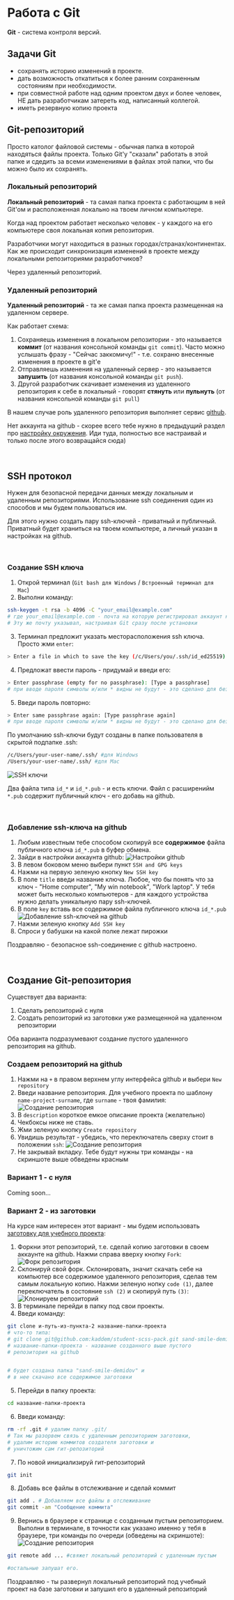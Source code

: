 # Работа с Git

**Git** - система контроля версий.

## Задачи Git

- сохранять историю изменений в проекте.
- дать возможность откатиться к более ранним сохраненным состояниям при необходимости.
- при совместной работе над одним проектом двух и более человек, НЕ дать разработчикам затереть код, написанный коллегой.
- иметь резервную копию проекта

## Git-репозиторий

Просто католог файловой системы - обычная папка в которой находяться файлы проекта. Только Git'у "сказали" работать в этой папке и сдедить за всеми изменениями в файлах этой папки, что бы можно было их сохранять.

### Локальный репозиторий

**Локальный репозиторий** - та самая папка проекта с работающим в ней Git'ом и расположенная локально на твоем личном компьютере.

Когда над проектом работает несколько человек - у каждого на его компьютере своя локальная копия репозитория.

Разработчики могут находиться в разных городах/странах/континентах. Как же происходит синхронизация изменений в проекте между локальными репозиториями разработчиков?

Через удаленный репозиторий.

### Удаленный репозиторий
**Удаленный репозиторий** - та же самая папка проекта размещенная на удаленном сервере.

Как работает схема:

1. Сохраняешь изменения в локальном репозитории - это называется **коммит** (от названия консольной команды ```git commit```). Часто можно услышать фразу - "Сейчас заккомичу!" - т.е. сохраню внесенные изменения в проекте в git'е
2. Отправляешь изменения на удаленный сервер - это называется **запушить** (от названия консольной команды ```git push```).
3. Другой разработчик скачивает изменения из удаленного репозитория к себе в локальный - говорят **стянуть** или **пульнуть** (от названия консольной команды ```git pull```)

В нашем случае роль удаленного репозитория выполняет сервис [github](https://github.com).

Нет аккаунта на github - скорее всего тебе нужно в предыдущий раздел про [настройку окружения](../settings/). Иди туда, полностью все настраивай и только после этого возвращайся сюда)

<br>

## SSH протокол

Нужен для безопасной передачи данных между локальным и удаленным репозиториями. Использование ssh соединения один из способов и мы будем пользоваться им.

Для этого нужно создать пару ssh-ключей - приватный и публичный. Приватный будет храниться на твоем компьютере, а личный указан в настройках на github.

<br>

### Создание SSH ключа

1. Открой терминал (```Git bash для Windows``` / ```Встроенный терминал для Mac```)
2. Выполни команду:
```bash
ssh-keygen -t rsa -b 4096 -C "your_email@example.com"
# где your_email@example.com - почта на которую регистрировал аккаунт на github
# Эту же почту указывал, настраивая Git сразу после установки
```
3. Терминал предложит указать месторасположения ssh ключа. Просто жми ```enter```:
```bash
> Enter a file in which to save the key (/c/Users/you/.ssh/id_ed25519):[Press enter]
```
4. Предложат ввести пароль - придумай и введи его:
```bash
> Enter passphrase (empty for no passphrase): [Type a passphrase]
# при вводе пароля символы и/или * видны не будут - это сделано для безопасности.
```
5. Введи пароль повторно:
```bash
> Enter same passphrase again: [Type passphrase again]
# при вводе пароля символы и/или * видны не будут - это сделано для безопасности.
```

По умолчанию ssh-ключи будут созданы в папке пользователя в скрытой подпапке .ssh:
```bash
/c/Users/your-user-name/.ssh/ #для Windows
/Users/your-user-name/.ssh/ #для Mac
```
![SSH ключи](../images/ssh-keys.png)

Два файла типа ```id_*``` и ```id_*.pub``` - и есть ключи. Файл с расширенийм ```*.pub``` содержит публичный ключ - его добавь на github.

<br>

### Добавление ssh-ключа на github

1. Любым известным тебе способом скопируй все **содержимое** файла публичного ключа ```id_*.pub``` в буфер обмена.
2. Зайди в настройки аккаунта github:
![Настройки github](../images/go-settings.png)
3. В левом боковом меню выбери пункт ```SSH and GPG keys```
3. Нажми на первую зеленую кнопку ```New SSH key```
4. В поле ```title``` введи название ключа. Любое, что бы понять что за ключ - "Home computer", "My win notebook", "Work laptop". У тебя может быть несколько компьютеров - для каждого устройства нужно делать уникальную пару ssh-ключей.
5. В поле ```key``` вставь все содержимое файла публичного ключа ```id_*.pub```
![Добавление ssh-ключей на github](../images/add-key.png)
6. Нажми зеленую кнопку ```Add SSH key```
7. Спроси у бабушки на какой полке лежат пирожки

Поздравляю - безопасное ssh-соединение с github настроено.

<br>

## Создание Git-репозитория

Существует два варианта:

1. Сделать репозиторий с нуля
2. Создать репозиторий из заготовки уже размещенной на удаленном репозитории

Оба варианта подразумевают создание пустого удаленного репозитория на github.

### Создаем репозиторий на github

1. Нажми на  ```+``` в правом верхнем углу интерфейса github и выбери ```New repository```
2. Введи название репозитория. Для учебного проекта по шаблону ```name-project-surname```, где ```surname``` - твоя фамилия:
![Создание репозитория](../images/create-repo.png)
3. В ```description``` короткое емкое описание проекта (желательно)
4. Чекбоксы ниже не ставь.
5. Жми зеленую кнопку ```Create repository```
6. Увидишь результат - убедись, что переключатель сверху стоит в положении ```ssh```:
![Создание репозитория](../images/repo-settings.png)
7. Не закрывай вкладку. Тебе будут нужны три команды - на скриншоте выше обведены красным

### Вариант 1 - с нуля

Coming soon...

### Вариант 2 - из заготовки

На курсе нам интересен этот вариант - мы будем использовать [заготовку для учебного проекта](https://github.com/kaddem/student-scss-pack):

1. Форкни этот репозиторий, т.е. сделай копию заготовки в своем аккаунте на github. Нажми справа вверху кнопку ```Fork```:
![Форк репозитория](../images/fork.png)
2. Склонируй свой форк. Склонировать, значит скачать себе на компьютер все содержимое удаленного репозитория, сделав тем самым локальную копию. Нажми зеленую нопку ```code (1)```, далее переключатель в состояние ```ssh (2)``` и скопируй путь ```(3)```:
![Клонируем репозиторий](../images/git-clone.png)
3. В терминале перейди в папку под свои проекты.
4. Введи команду:
```bash
git clone и-путь-из-пункта-2 название-папки-проекта
# что-то типа:
# git clone git@github.com:kaddem/student-scss-pack.git sand-smile-demidov
# название-папки-проекта - название созданного выше пустого
# репозитория на github


# будет создана папка "sand-smile-demidov" и
# в нее скачано все содержимое заготовки
```
5. Перейди в папку проекта:
```bash
cd название-папки-проекта
```
6. Введи команду:
```bash
rm -rf .git # удалим папку .git/
# Так мы разорвем связь с удаленным репозиторием заготовки,
# удалим историю коммитов создателя заготовки и
# уничтожим сам гит-репозиторий
```
7. По новой инициализируй гит-репозиторий
```bash
git init
```
8. Добавь все файлы в отслеживание и сделай коммит
```bash
git add . # Добавляем все файлы в отслеживание
git commit -am "Сообщение коммита"
```
9. Вернись в браузере к странице с созданным пустым репозиторием.
Выполни в терминале, в точности как указано именно у тебя в браузере, три команды по очереди (обведены на скриншоте):
![Создание репозитория](../images/repo-settings.png)
```bash
git remote add ... #свяжет локальный репозиторий с удаленным пустым

#остальные запушат его.
```

Поздравляю - ты развернул локальный репозиторий под учебный проект на базе заготовки и запушил его в удаленный репозиторий

